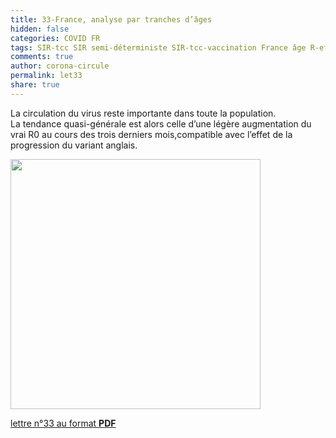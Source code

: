 ```yaml
---
title: 33-France, analyse par tranches d’âges
hidden: false
categories: COVID FR
tags: SIR-tcc SIR semi-déterministe SIR-tcc-vaccination France âge R-eff vrai-R0 variant-anglais
comments: true
author: corona-circule
permalink: let33
share: true
---
```


<link rel="stylesheet" href="../assets/css/style.css">

La circulation du virus reste importante dans toute la population.<br/>
La tendance quasi-générale est alors celle d’une légère augmentation du vrai R0 au cours des trois derniers mois,compatible avec l’effet de la progression du variant anglais.<br/>


<img src='/lettres/images/img-33.png' width='400px'/>

[lettre n°33 au format __PDF__](/lettres/resources/pdf/lettre-33.pdf)
